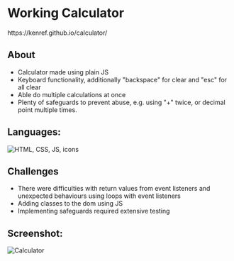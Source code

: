 <h1>Working Calculator</h1>
https://kenref.github.io/calculator/
<h2>About</h2>
<ul>
    <li>Calculator made using plain JS</li>
    <li>Keyboard functionality, additionally "backspace" for clear and "esc" for all clear</li>
    <li>Able do multiple calculations at once</li>
    <li>Plenty of safeguards to prevent abuse, e.g. using "+" twice, or decimal point multiple times.</li>
</ul>
<h2>Languages:</h2>
<img src="https://skillicons.dev/icons?i=html,css,js" alt="HTML, CSS, JS, icons">
<h2>Challenges</h2>
<ul>
    <li>There were difficulties with return values from event listeners and unexpected behaviours using loops with event listeners</li>
    <li>Adding classes to the dom using JS</li>
    <li>Implementing safeguards required extensive testing</li>
</ul>
<h2>Screenshot:</h2>

![Calculator](https://github.com/Kenref/calculator/assets/107287396/8b799ddd-066a-4429-b5ab-1a18ef2ef124)
